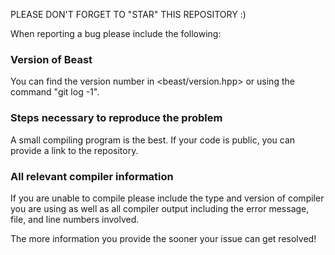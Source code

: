 PLEASE DON'T FORGET TO "STAR" THIS REPOSITORY :)

When reporting a bug please include the following:

### Version of Beast

You can find the version number in <beast/version.hpp>
or using the command "git log -1".

### Steps necessary to reproduce the problem

A small compiling program is the best. If your code is
public, you can provide a link to the repository.

### All relevant compiler information

If you are unable to compile please include the type and
version of compiler you are using as well as all compiler
output including the error message, file, and line numbers
involved.

The more information you provide the sooner your issue
can get resolved!
